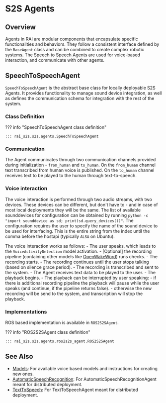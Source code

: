 # S2S Agents

## Overview

Agents in RAI are modular components that encapsulate specific functionalities and behaviors. They follow a consistent interface defined by the `BaseAgent` class and can be combined to create complex robotic systems. The Speech to Speech Agents are used for voice-based interaction, and communicate with other agents.

## SpeechToSpeechAgent

`SpeechToSpeechAgent` is the abstract base class for locally deployable S2S Agents. It provides functionality to manage sound device integration, as well as defines the communication schema for integration with the rest of the system.

### Class Definition

??? info "SpeechToSpeechAgent class definition"

    ::: rai_s2s.s2s.agents.SpeechToSpeechAgent

### Communication

The Agent communicates through two communication channels provided during initialization - `from_human` and `to_human`.
On the `from_human` channel text transcribed from human voice is published.
On the `to_human` channel receives text to be played to the human through text-to-speech.

### Voice interaction

The voice interaction is performed through two audio streams, with two devices.
These devices can be different, but don't have to - and in case of most local deployments they will be the same.
The list of available sounddevices for configuration can be obtained by running `python -c "import sounddevice as sd; print(sd.query_devices())"`.
The configuration requires the user to specify the name of the sound device to be used for interfacing.
This is the entire string from the index until the comma before the hostapi (typically `ALSA` on Ubuntu).

The voice interaction works as follows: - The user speaks, which leads to the `VoiceActivityDetection` model activation. - \[Optional\] the recording pipeline (containing other models like [OpenWakeWord](../models/overview.md)) runs checks. - The recording starts. - The recording continues until the user stops talking (based on silence grace period). - The recording is transcribed and sent to the system. - The Agent receives text data to be played to the user. - The playback begins. - The playback can be interrupted by user speaking: - if there is additional recording pipeline the playback will pause while the user speaks (and continue, if the pipeline returns false). - otherwise the new recording will be send to the system, and transcription will stop the playback.

### Implementations

ROS based implementation is available in `ROS2S2SAgent`.

??? info "ROS2S2SAgent class definition"

    ::: rai_s2s.s2s.agents.ros2s2s_agent.ROS2S2SAgent

## See Also

-   [Models](../models/overview.md): For available voice based models and instructions for creating new ones.
-   [AutomaticSpeechRecognition](asr.md): For AutomaticSpeechRecognitionAgent meant for distributed deployment.
-   [TextToSpeech](tts.md): For TextToSpeechAgent meant for distributed deployment.

